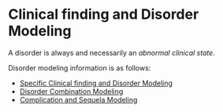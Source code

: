 # Clinical finding and Disorder Modeling

A disorder is always and necessarily an _abnormal clinical state_.

Disorder modeling information is as follows:

* [Specific Clinical finding and Disorder Modeling](specific-clinical-finding-and-disorder-modeling/)
* [Disorder Combination Modeling](disorder-combination-modeling.md)
* [Complication and Sequela Modeling](complication-and-sequela-modeling.md)

